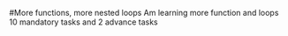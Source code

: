 #More functions, more nested loops
Am learning more function and loops
10 mandatory tasks and 2 advance tasks
